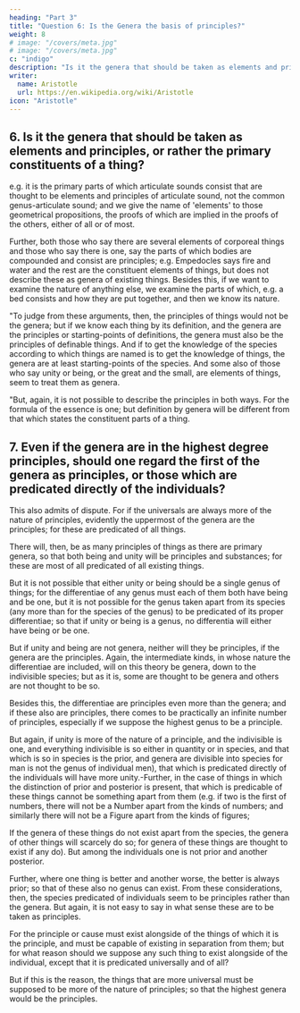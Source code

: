 ```yaml
---
heading: "Part 3"
title: "Question 6: Is the Genera the basis of principles?"
weight: 8
# image: "/covers/meta.jpg"
# image: "/covers/meta.jpg"
c: "indigo"
description: "Is it the genera that should be taken as elements and principles, or rather the primary constituents of a thing?"
writer:
  name: Aristotle 
  url: https://en.wikipedia.org/wiki/Aristotle
icon: "Aristotle"
---
```




## 6. Is it the genera that should be taken as elements and principles, or rather the primary constituents of a thing?

e.g. it is the primary parts of which articulate sounds consist that are thought to be elements and principles of articulate sound, not the common genus-articulate sound; and we give the name of 'elements' to those geometrical propositions, the proofs of which are implied in the proofs of the others, either of all or of most. 

Further, both those who say there are several elements of corporeal things and those who say there is one, say the parts of which bodies are compounded and consist are principles; e.g. Empedocles says fire and water and the rest are the constituent elements of things, but does not describe these as genera of existing things. Besides this, if we want to examine the nature of anything else, we examine the parts of which, e.g. a bed consists and how they are put together, and then we know its nature.

"To judge from these arguments, then, the principles of things would not be the genera; but if we know each thing by its definition, and the genera are the principles or starting-points of definitions, the genera must also be the principles of definable things. And if to get the knowledge of the species according to which things are named is to get the knowledge of things, the genera are at least starting-points of the species. And some also of those who say unity or being, or the great and the small, are elements of things, seem to treat them as genera.

"But, again, it is not possible to describe the principles in both ways. For the formula of the essence is one; but definition by genera will be different from that which states the constituent parts of a thing.


## 7. Even if the genera are in the highest degree principles, should one regard the first of the genera as principles, or those which are predicated directly of the individuals? 

This also admits of dispute. For if the universals are always more of the nature of principles, evidently the uppermost of the genera are the principles; for these are predicated of all things. 

There will, then, be as many principles of things as there are primary genera, so that both being and unity will be principles and substances; for these are most of all predicated of all existing things. 

But it is not possible that either unity or being should be a single genus of things; for the differentiae of any genus must each of them both have being and be one, but it is not possible for the genus taken apart from its species (any more than for the species of the genus) to be predicated of its proper differentiae; so that if unity or being is a genus, no differentia will either have being or be one. 

But if unity and being are not genera, neither will they be principles, if the genera are the principles. Again, the intermediate kinds, in whose nature the differentiae are included, will on this theory be genera, down to the indivisible species; but as it is, some are thought to be genera and others are not thought to be so. 

Besides this, the differentiae are principles even more than the genera; and if these also are principles, there comes to be practically an infinite number of principles, especially if we suppose the highest genus to be a principle.

But again, if unity is more of the nature of a principle, and the indivisible is one, and everything indivisible is so either in quantity or in species, and that which is so in species is the prior, and genera are divisible into species for man is not the genus of individual men), that which is predicated directly of the individuals will have more unity.-Further, in the case of things in which the distinction of prior and posterior is present, that which is predicable of these things cannot be something apart from them (e.g. if two is the first of numbers, there will not be a Number apart from the kinds of numbers; and similarly there will not be a Figure apart from the kinds of figures; 

If the genera of these things do not exist apart from the species, the genera of other things will scarcely do so; for genera of these things are thought to exist if any do). But among the individuals one is not prior and another posterior. 

Further, where one thing is better and another worse, the better is always prior; so that of these also no genus can exist. From these considerations, then, the species predicated of individuals seem to be principles rather than the genera. But again, it is not easy to say in what sense these are to be taken as principles.

For the principle or cause must exist alongside of the things of which it is the principle, and must be capable of existing in separation from them; but for what reason should we suppose any such thing to exist alongside of the individual, except that it is predicated universally and of all?

But if this is the reason, the things that are more universal must be supposed to be more of the nature of principles; so that the highest genera would be the principles.
